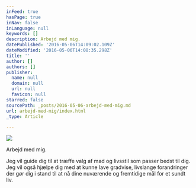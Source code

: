 ```yaml
---
inFeed: true
hasPage: true
inNav: false
inLanguage: null
keywords: []
description: Arbejd med mig.
datePublished: '2016-05-06T14:09:02.109Z'
dateModified: '2016-05-06T14:08:35.298Z'
title: ''
author: []
authors: []
publisher:
  name: null
  domain: null
  url: null
  favicon: null
starred: false
sourcePath: _posts/2016-05-06-arbejd-med-mig.md
url: arbejd-med-mig/index.html
_type: Article

---
```

![](https://the-grid-user-content.s3-us-west-2.amazonaws.com/91c84f34-f528-408a-9356-914676e11c09.jpg)

Arbejd med mig.

Jeg vil guide dig til at træffe valg af mad og livsstil som passer bedst til dig. Jeg vil også hjælpe dig med at kunne lave gradvise, livslange forandringer der gør dig i stand til at nå dine nuværende og fremtidige mål for et sundt liv.